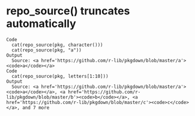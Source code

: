 # repo_source() truncates automatically

    Code
      cat(repo_source(pkg, character()))
      cat(repo_source(pkg, "a"))
    Output
      Source: <a href='https://github.com/r-lib/pkgdown/blob/master/a'><code>a</code></a>
    Code
      cat(repo_source(pkg, letters[1:10]))
    Output
      Source: <a href='https://github.com/r-lib/pkgdown/blob/master/a'><code>a</code></a>, <a href='https://github.com/r-lib/pkgdown/blob/master/b'><code>b</code></a>, <a href='https://github.com/r-lib/pkgdown/blob/master/c'><code>c</code></a>, and 7 more

